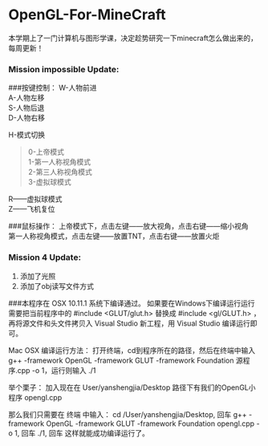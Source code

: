 # OpenGL-For-MineCraft
本学期上了一门计算机与图形学课，决定趁势研究一下minecraft怎么做出来的，每周更新！

### Mission impossible Update:
###按键控制：
W-人物前进  
A-人物左移  
S-人物后退  
D-人物右移

H-模式切换  
>0-上帝模式  
1-第一人称视角模式   
2-第三人称视角模式   
3-虚拟球模式  

R——虚拟球模式    
Z——飞机复位  

###鼠标操作：
上帝模式下，点击左键——放大视角，点击右键——缩小视角  
第一人称视角模式，点击左键——放置TNT，点击右键——放置火炬  

### Mission 4 Update:
1. 添加了光照
2. 添加了obj读写文件方式

###本程序在 OSX 10.11.1 系统下编译通过。
如果要在Windows下编译运行运行需要把当前程序中的 #include <GLUT/glut.h> 替换成 #include <gl/GLUT.h> ，再将源文件和头文件拷贝入 Visual Studio 新工程，用 Visual Studio 编译运行即可。

Mac OSX 编译运行方法：
打开终端，cd到程序所在的路径，然后在终端中输入 g++ -framework OpenGL -framework GLUT -framework Foundation 源程序.cpp -o 1，运行则输入 ./1

举个栗子：
加入现在在 User/yanshengjia/Desktop 路径下有我们的OpenGL小程序 opengl.cpp

那么我们只需要在 终端 中输入：
cd /User/yanshengjia/Desktop, 回车
g++ -framework OpenGL -framework GLUT -framework Foundation opengl.cpp -o 1, 回车
./1, 回车
这样就能成功编译运行了。

